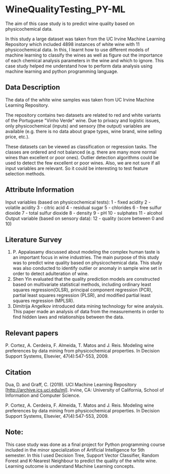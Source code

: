 # WineQualityTesting_PY-ML
The aim of this case study is to predict wine quality based on physicochemical data.

In this study a large dataset was taken from the UC Irvine Machine Learning Repository which included 4898 instances of white wine with 11 physicochemical data.
In this, I learnt how to use different models of machine learning to classify the wines as well as figure out the importance of each chemical analysis parameters in the wine and which to ignore.
This case study helped me understand how to perform data analysis using machine learning and python programming language.


## Data Description
The data of the white wine samples was taken from UC Irvine Machine Learning Repository.

The repository contains two datasets are related to red and white variants of the Portuguese "Vinho Verde" wine. Due to privacy and logistic issues, only physicochemical (inputs) and sensory (the output) variables are available (e.g. there is no data about grape types, wine brand, wine selling price, etc.).

These datasets can be viewed as classification or regression tasks. The classes are ordered and not balanced (e.g. there are many more normal wines than excellent or poor ones). Outlier detection algorithms could be used to detect the few excellent or poor wines. Also, we are not sure if all input variables are relevant. So it could be interesting to test feature selection methods.


## Attribute Information
Input variables (based on physicochemical tests):
1 - fixed acidity
2 - volatile acidity
3 - citric acid
4 - residual sugar
5 - chlorides
6 - free sulfur dioxide
7 - total sulfur dioxide
8 - density
9 - pH
10 - sulphates
11 - alcohol
Output variable (based on sensory data):
12 - quality (score between 0 and 10)


## Literature Survey
1. P. Appalasamy discussed about modeling the complex human taste is an important focus in wine industries. The main purpose of this study was to predict wine quality based on physicochemical data. This study was also conducted to identify outlier or anomaly in sample wine set in order to detect adulteration of wine.
2. Shen Yin evaluated that the quality prediction models are constructed based on multivariate statistical methods, including ordinary least squares regression(OLSR), principal component regression (PCR), partial least squares regression (PLSR), and modified partial least squares regression (MPLSR).
3. Dimitrija Angelkov introduced data mining technology for wine analysis. This paper made an analysis of data from the measurements in order to find hidden laws and relationships between the data. 


## Relevant papers
P. Cortez, A. Cerdeira, F. Almeida, T. Matos and J. Reis. Modeling wine preferences by data mining from physicochemical properties.
In Decision Support Systems, Elsevier, 47(4):547-553, 2009.


## Citation

Dua, D. and Graff, C. (2019). UCI Machine Learning Repository [http://archive.ics.uci.edu/ml]. Irvine, CA: University of California, School of Information and Computer Science.

P. Cortez, A. Cerdeira, F. Almeida, T. Matos and J. Reis.
Modeling wine preferences by data mining from physicochemical properties. In Decision Support Systems, Elsevier, 47(4):547-553, 2009.



## Note:

This case study was done as a final project for Python programming course included in the minor specialization of Artificial Intelligence for 5th semester.
In this I used Decision Tree, Support Vector Classifier, Random Forest and K-Nearest Neighbour to predict the quality of the white wine.
Learning outcome is understand Machine Learning concepts.
